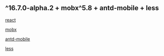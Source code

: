 ## ^16.7.0-alpha.2 + mobx^5.8 + antd-mobile + less

[react](https://reactjs.org/)

[mobx](https://cn.mobx.js.org/)

[antd-mobile](https://mobile.ant.design/docs/react/introduce-cn)

[less](http://lesscss.cn/)